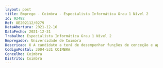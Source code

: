 ```yaml
--- 
layout: post
title: Emprego - Coimbra - Especialista Informática Grau 1 Nível 2
Id: 92482
Ref: OE202112/0279
DataAbertura: 2021-12-16
DataFecho: 2021-12-31
Trabalho: Especialista Informática Grau 1 Nível 2
Empregador: Universidade de Coimbra
Descricao: O A candidato a terá de desempenhar funções de conceção e aplicação na área de segurança informática nas tecnologias de informação e comunicação, no âmbito das competências do Serviço de Gestão de Sistemas e Infraestruturas de Informação e Comunicação (SGSIIC) da Administração da Universidade de Coimbra.
CodigoPostal: 3004-531 COIMBRA
Concelho: Coimbra
Distrito: Coimbra
--- 
```

